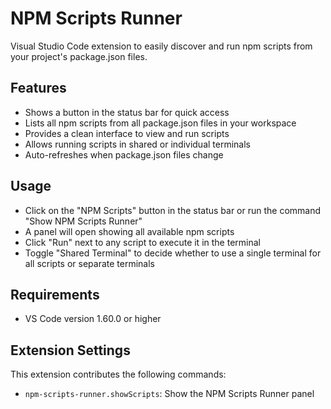 # NPM Scripts Runner

Visual Studio Code extension to easily discover and run npm scripts from your project's package.json files.

## Features

- Shows a button in the status bar for quick access
- Lists all npm scripts from all package.json files in your workspace
- Provides a clean interface to view and run scripts
- Allows running scripts in shared or individual terminals
- Auto-refreshes when package.json files change

## Usage

- Click on the "NPM Scripts" button in the status bar or run the command "Show NPM Scripts Runner"
- A panel will open showing all available npm scripts
- Click "Run" next to any script to execute it in the terminal
- Toggle "Shared Terminal" to decide whether to use a single terminal for all scripts or separate terminals

## Requirements

- VS Code version 1.60.0 or higher

## Extension Settings

This extension contributes the following commands:

* `npm-scripts-runner.showScripts`: Show the NPM Scripts Runner panel
